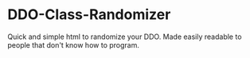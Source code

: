 # DDO-Class-Randomizer
Quick and simple html to randomize your DDO. Made easily readable to people that don't know how to program.
